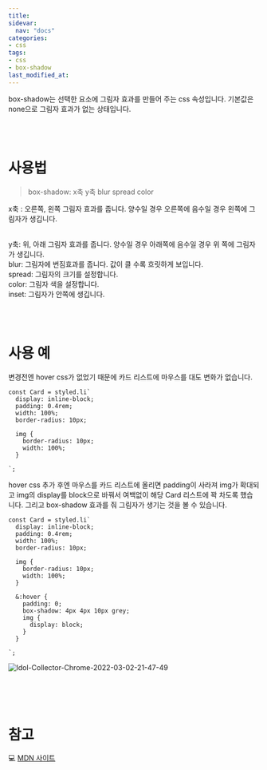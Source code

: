 ```yaml
---
title: 
sidevar:
  nav: "docs"
categories:
- css
tags:
- css
- box-shadow
last_modified_at:
---
```


box-shadow는 선택한 요소에 그림자 효과를 만들어 주는 css 속성입니다.
기본값은 none으로 그림자 효과가 없는 상태입니다.

<br/><br/>
# 사용법

> box-shadow: x축 y축 blur spread color


x축 : 오른쪽, 왼쪽 그림자 효과를 줍니다. 양수일 경우 오른쪽에 음수일 경우 왼쪽에 그림자가 생깁니다. 

<br/>
y축:  위, 아래 그림자 효과를 줍니다. 양수일 경우 아래쪽에 음수일 경우 위 쪽에 그림자가 생깁니다.
 
<br/>
blur: 그림자에 번짐효과를 줍니다. 값이 클 수록 흐릿하게 보입니다. 

<br/>
spread: 그림자의 크기를 설정합니다. 

<br/>
color: 그림자 색을 설정합니다. 

<br/>
inset: 그림자가 안쪽에 생깁니다.

<br/><br/>
# 사용 예


변경전엔 hover css가 없었기 때문에 카드 리스트에 마우스를 대도 변화가 없습니다.

```
const Card = styled.li`
  display: inline-block;
  padding: 0.4rem;
  width: 100%;
  border-radius: 10px;

  img {
    border-radius: 10px;
    width: 100%;
  }

`;
```


hover css 추가 후엔 마우스를 카드 리스트에 올리면 padding이 사라져 img가 확대되고 img의 display를 block으로 바꿔서 여백없이 해당 Card 리스트에 꽉 차도록 했습니다.
그리고 box-shadow 효과를 줘 그림자가 생기는 것을 볼 수 있습니다. 

```
const Card = styled.li`
  display: inline-block;
  padding: 0.4rem;
  width: 100%;
  border-radius: 10px;

  img {
    border-radius: 10px;
    width: 100%;
  }

  &:hover {
    padding: 0;
    box-shadow: 4px 4px 10px grey;
    img {
      display: block;
    }
  }

`;
```

![Idol-Collector-Chrome-2022-03-02-21-47-49](https://user-images.githubusercontent.com/79133602/156365741-88242664-e69b-4e10-b8ed-2341569e19e7.gif)


<br/><br/><br/>

# 참고

💻 [MDN 사이트](https://developer.mozilla.org/ko/docs/Web/CSS/box-shadow)

